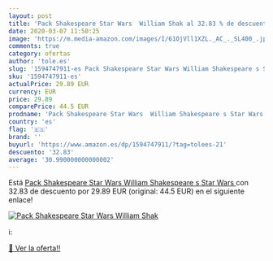 ```yaml
---
layout: post
title: 'Pack Shakespeare Star Wars  William Shak al 32.83 % de descuento'
date: 2020-03-07 11:50:25
image: 'https://m.media-amazon.com/images/I/61OjVll1XZL._AC_._SL400_.jpg'
comments: true
category: ofertas
author: 'tole.es'
slug: '1594747911-es Pack Shakespeare Star Wars William Shakespeare s Star Wars'
sku: '1594747911-es'
actualPrice: 29.89 EUR
currency: EUR
price: 29.89
comparePrice: 44.5 EUR
prodname: 'Pack Shakespeare Star Wars  William Shakespeare s Star Wars '
country: 'es'
flag: '🇪🇸'
brand: ''
buyurl: 'https://www.amazon.es/dp/1594747911/?tag=tolees-21'
descuento: '32.83'
average: '30.990000000000002'
---
```


Está [Pack Shakespeare Star Wars  William Shakespeare s Star Wars ](https://www.amazon.es/dp/1594747911/?tag=tolees-21) con 32.83 de descuento por 29.89 EUR (original: 44.5 EUR) en el siguiente enlace!

[![Pack Shakespeare Star Wars  William Shak](https://m.media-amazon.com/images/I/61OjVll1XZL._AC_._SL400_.jpg)](https://www.amazon.es/dp/1594747911/?tag=tolees-21)

ℹ️:


[🛒 Ver la oferta!!](https://www.amazon.es/dp/1594747911/?tag=tolees-21)
